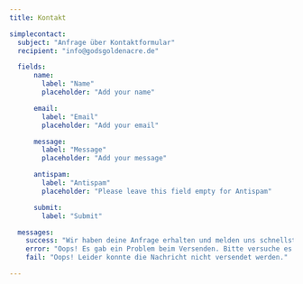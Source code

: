 ```yaml
---
title: Kontakt

simplecontact:
  subject: "Anfrage über Kontaktformular"
  recipient: "info@godsgoldenacre.de"

  fields:
      name:
        label: "Name"
        placeholder: "Add your name"

      email:
        label: "Email"
        placeholder: "Add your email"

      message:
        label: "Message"
        placeholder: "Add your message"

      antispam:
        label: "Antispam"
        placeholder: "Please leave this field empty for Antispam"

      submit:
        label: "Submit"

  messages:
    success: "Wir haben deine Anfrage erhalten und melden uns schnellstmöglich bei dir."
    error: "Oops! Es gab ein Problem beim Versenden. Bitte versuche es erneut."
    fail: "Oops! Leider konnte die Nachricht nicht versendet werden."

---
```


